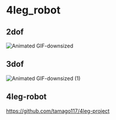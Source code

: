 # 4leg_robot

## 2dof
![Animated GIF-downsized](https://user-images.githubusercontent.com/38370926/108600296-ba8f8f00-73d9-11eb-9f54-2aa4f3dbe803.gif)

## 3dof
![Animated GIF-downsized (1)](https://user-images.githubusercontent.com/38370926/108600309-d5fa9a00-73d9-11eb-8460-03029fb2bc8f.gif)

## 4leg-robot
https://github.com/tamago117/4leg-project
